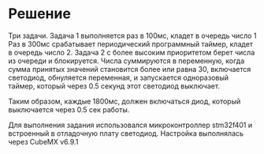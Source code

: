 # Решение
Три задачи.
Задача 1 выполняется раз в 100мс, кладет в очередь число 1
Раз в 300мс срабатывает периодический программный таймер, кладет в очередь число 2.
Задача 2 с более высоким приоритетом берет числа из очереди и блокируется. Числа суммируются в переменную, когда сумма принятых значений становится более или равна 30, включается светодиод, обнуляется переменная, и запускается одноразовый таймер, который через 0.5 секунд этот светодиод выключает.

Таким образом, каждые 1800мс, должен включаться диод, который выключается через 0.5 сек работы. 

Для выполнения задания использовался микроконтроллер stm32f401 и встроенный в отладочную плату светодиод. Настройка выполнялась через CubeMX v6.9.1
